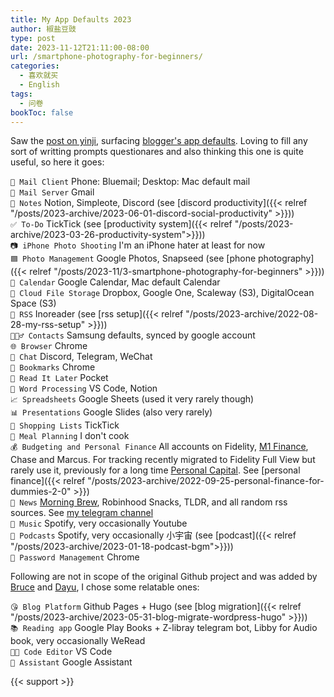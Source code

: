 ```yaml
---
title: My App Defaults 2023
author: 椒盐豆豉
type: post
date: 2023-11-12T21:11:00-08:00
url: /smartphone-photography-for-beginners/
categories:
  - 喜欢就买
  - English
tags:
  - 问卷
bookToc: false
---
```


Saw the [post on yinji](https://yinji.org/5179.html), surfacing [blogger's app defaults](https://defaults.rknight.me/). Loving to fill any sort of writting prompts questionares and also thinking this one is quite useful, so here it goes:

<!--more-->

`📨 Mail Client` Phone: Bluemail; Desktop: Mac default mail \
`📮 Mail Server` Gmail \
`📝 Notes` Notion, Simpleote, Discord (see [discord productivity]({{< relref "/posts/2023-archive/2023-06-01-discord-social-productivity" >}})) \
`✅ To-Do` TickTick (see [productivity system]({{< relref "/posts/2023-archive/2023-03-26-productivity-system">}})) \
`📷 iPhone Photo Shooting` I'm an iPhone hater at least for now \
`🟦 Photo Management` Google Photos, Snapseed (see [phone photography]({{< relref "/posts/2023-11/3-smartphone-photography-for-beginners" >}})) \
`📆 Calendar` Google Calendar, Mac default Calendar \
`📁 Cloud File Storage` Dropbox, Google One, Scaleway (S3), DigitalOcean Space (S3) \
`📖 RSS` Inoreader (see [rss setup]({{< relref "/posts/2023-archive/2022-08-28-my-rss-setup" >}})) \
`🙍🏻‍♂️ Contacts` Samsung defaults, synced by google account \
`🌐 Browser` Chrome \
`💬 Chat` Discord, Telegram, WeChat \
`🔖 Bookmarks` Chrome \
`📑 Read It Later` Pocket \
`📜 Word Processing` VS Code, Notion \
`📈 Spreadsheets` Google Sheets (used it very rarely though) \
`📊 Presentations` Google Slides (also very rarely) \
`🛒 Shopping Lists` TickTick \
`🍴 Meal Planning` I don't cook \
`💰 Budgeting and Personal Finance` All accounts on Fidelity, [M1 Finance](https://m1.finance/3k2CE5UGXvjS), Chase and Marcus. For tracking recently migrated to Fidelity Full View but rarely use it, previously for a long time [Personal Capital](https://share.personalcapital.com/x/ArGnow). See [personal finance]({{< relref "/posts/2023-archive/2022-09-25-personal-finance-for-dummies-2-0" >}}) \
`📰 News` [Morning Brew](https://www.morningbrew.com/daily/r?kid=aa5ac021), Robinhood Snacks, TLDR, and all random rss sources. See [my telegram channel](https://t.me/mtfront) \
`🎵 Music` Spotify, very occasionally Youtube \
`🎤 Podcasts` Spotify, very occasionally 小宇宙 (see [podcast]({{< relref "/posts/2023-archive/2023-01-18-podcast-bgm">}})) \
`🔐 Password Management` Chrome 

Following are not in scope of the original Github project and was added by [Bruce]((https://yinji.org/5179.html)) and [Dayu](https://anotherdayu.com/2023/5452/), I chose some relatable ones:

`😘 Blog Platform` Github Pages + Hugo (see [blog migration]({{< relref "/posts/2023-archive/2023-05-31-blog-migrate-wordpress-hugo" >}})) \
`📚 Reading app` Google Play Books + Z-libray telegram bot, Libby for Audio book, very occasionally WeRead \
`🧑‍💻 Code Editor` VS Code \
`📎 Assistant` Google Assistant

{{< support >}}